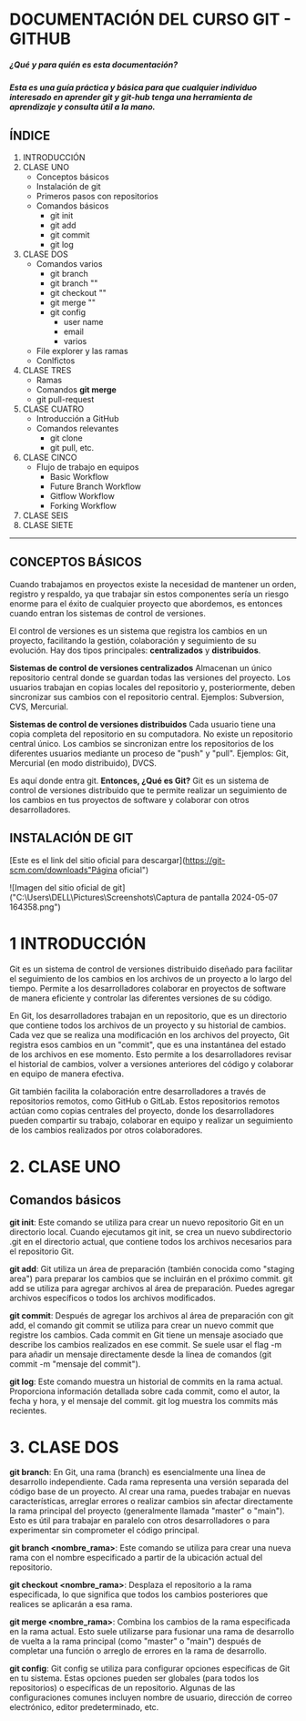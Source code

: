 # **DOCUMENTACIÓN DEL CURSO GIT - GITHUB**
##### ¿Qué y para quién es esta documentación?
##### Esta es una guía práctica y **básica** para que cualquier individuo interesado en aprender git y git-hub tenga una herramienta de aprendizaje y consulta útil a la mano. 
## ÍNDICE
1. INTRODUCCIÓN 
2. CLASE UNO
    - Conceptos básicos
    - Instalación de git
    - Primeros pasos con repositorios
    - Comandos básicos
      - git init
      - git add
      - git commit
      - git log
3. CLASE DOS
    - Comandos varios
      - git branch
      - git branch ""
      - git checkout ""
      - git merge ""
      - git config
        - user name
        - email
        - varios
    - File explorer y las ramas
    - Conlfictos
4. CLASE TRES
    - Ramas
    - Comandos **git merge**
    - git pull-request
5. CLASE CUATRO
    - Introducción a GitHub
    - Comandos relevantes
      - git clone
      - git pull, etc.
6. CLASE CINCO
    - Flujo de trabajo en equipos
      - Basic Workflow
      - Future Branch Workflow
      - Gitflow Workflow
      - Forking Workflow
7. CLASE SEIS
8. CLASE SIETE

___

## CONCEPTOS BÁSICOS
Cuando trabajamos en proyectos existe la necesidad de mantener un orden, registro y respaldo, ya que trabajar sin estos componentes sería un riesgo enorme para el éxito de cualquier proyecto que abordemos, es entonces cuando entran los sistemas de control de versiones.

El control de versiones es un sistema que registra los cambios en un proyecto, facilitando la gestión, colaboración y seguimiento de su evolución.
 Hay dos tipos principales: **centralizados** y **distribuidos**. 
 
 **Sistemas de control de versiones centralizados**
Almacenan un único repositorio central donde se guardan todas las versiones del proyecto.
Los usuarios trabajan en copias locales del repositorio y, posteriormente, deben sincronizar sus cambios con el repositorio central.
Ejemplos: Subversion, CVS, Mercurial.

**Sistemas de control de versiones distribuidos**
Cada usuario tiene una copia completa del repositorio en su computadora.
No existe un repositorio central único.
Los cambios se sincronizan entre los repositorios de los diferentes usuarios mediante un proceso de "push" y "pull".
Ejemplos: Git, Mercurial (en modo distribuido), DVCS.

Es aquí donde entra git.
**Entonces, ¿Qué es Git?**
Git es un sistema de control de versiones distribuido que te permite realizar un seguimiento de los cambios en tus proyectos de software y colaborar con otros desarrolladores.

## INSTALACIÓN DE GIT
[Este es el link del sitio oficial para descargar](https://git-scm.com/downloads"Página oficial")

![Imagen del sitio oficial de git]("C:\Users\DELL\Pictures\Screenshots\Captura de pantalla 2024-05-07 164358.png")

# 1 INTRODUCCIÓN

Git es un sistema de control de versiones distribuido diseñado para facilitar el seguimiento de los cambios en los archivos de un proyecto a lo largo del tiempo. Permite a los desarrolladores colaborar en proyectos de software de manera eficiente y controlar las diferentes versiones de su código.

En Git, los desarrolladores trabajan en un repositorio, que es un directorio que contiene todos los archivos de un proyecto y su historial de cambios. Cada vez que se realiza una modificación en los archivos del proyecto, Git registra esos cambios en un "commit", que es una instantánea del estado de los archivos en ese momento. Esto permite a los desarrolladores revisar el historial de cambios, volver a versiones anteriores del código y colaborar en equipo de manera efectiva.

Git también facilita la colaboración entre desarrolladores a través de repositorios remotos, como GitHub o GitLab. Estos repositorios remotos actúan como copias centrales del proyecto, donde los desarrolladores pueden compartir su trabajo, colaborar en equipo y realizar un seguimiento de los cambios realizados por otros colaboradores.

# 2. CLASE UNO

## Comandos básicos
**git init**: Este comando se utiliza para crear un nuevo repositorio Git en un directorio local. Cuando ejecutamos git init, se crea un nuevo subdirectorio .git en el directorio actual, que contiene todos los archivos necesarios para el repositorio Git.

**git add**: Git utiliza un área de preparación (también conocida como "staging area") para preparar los cambios que se incluirán en el próximo commit. git add se utiliza para agregar archivos al área de preparación. Puedes agregar archivos específicos o todos los archivos modificados.

**git commit**: Después de agregar los archivos al área de preparación con git add, el comando git commit se utiliza para crear un nuevo commit que registre los cambios. Cada commit en Git tiene un mensaje asociado que describe los cambios realizados en ese commit. Se suele usar el flag -m para añadir un mensaje directamente desde la línea de comandos (git commit -m "mensaje del commit").

**git log**: Este comando muestra un historial de commits en la rama actual. Proporciona información detallada sobre cada commit, como el autor, la fecha y hora, y el mensaje del commit. git log muestra los commits más recientes.

# 3. CLASE DOS
**git branch**: En Git, una rama (branch) es esencialmente una línea de desarrollo independiente. 
Cada rama representa una versión separada del código base de un proyecto.
 Al crear una rama, puedes trabajar en nuevas características, arreglar errores o realizar cambios sin afectar directamente la rama principal del proyecto (generalmente llamada "master" o "main").
 Esto es útil para trabajar en paralelo con otros desarrolladores o para experimentar sin comprometer el código principal.

**git branch <nombre_rama>**: Este comando se utiliza para crear una nueva rama con el nombre especificado a partir de la ubicación actual del repositorio.

**git checkout <nombre_rama>**: Desplaza el repositorio a la rama especificada, lo que significa que todos los cambios posteriores que realices se aplicarán a esa rama.

**git merge <nombre_rama>**: Combina los cambios de la rama especificada en la rama actual.
Esto suele utilizarse para fusionar una rama de desarrollo de vuelta a la rama principal (como "master" o "main") después de completar una función o arreglo de errores en la rama de desarrollo.

**git config**: Git config se utiliza para configurar opciones específicas de Git en tu sistema. Estas opciones pueden ser globales (para todos los repositorios) o específicas de un repositorio. Algunas de las configuraciones comunes incluyen nombre de usuario, dirección de correo electrónico, editor predeterminado, etc.
